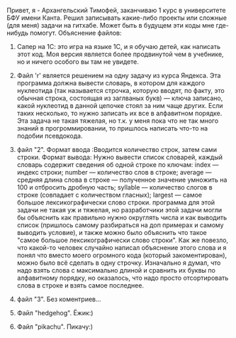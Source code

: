 Привет, я - Архангельский Тимофей, заканчиваю 1 курс в университете БФУ имени Канта. Решил записывать какие-либо проекты или сложные (для меня) задачи на гитхабе. 
Может быть в будущем эти коды мне где-нибудь помогут.
Объяснение файлов:

1. Сапер на 1С: это игра на языке 1С, и я обучаю детей, как написать этот код. Моя версия является более продвинутой чем в учебнике, но и ничего особого вы там не увидете.

2. Файл 'r' является решением на одну задачу из курса Яндекса. Эта программа должна вывести словарь, в котором для каждого нуклеотида (так называется строчка, которую вводят, по факту, это обычная строка, состоящая из заглваных букв) — ключа записано, какой нуклеотид в данной цепочке стоял за ним чаще других. Если таких несколько, то нужно записать их все в алфавитном порядке. Эта задача не такая тяжелая, но т.к. у меня пока что не так много знаний в прогроммировании, то пришлось написать что-то на подобии псевдокода.
   
3. файл "2". Формат ввода :Вводится количество строк, затем сами строки. Формат вывода: Нужно вывести список словарей, каждый словарь содержит сведения об одной строке по ключам: index — индекс строки; number — количество слов в строке; average — средняя длина слова в строке — полученное значение умножить на 100 и отбросить дробную часть; syllable — количество слогов в строке (совпадает с количеством гласных); largest — самое большое лексикографически слово строки.
программа для этой задачи не такая уж и тяжелая, но разработчики этой задачи могли бы объяснить как правильно нужно округлять числа и как выводить список (пришлось самому разбираться на доп примерах и самому выводить условие), и также можно было объяснить что такое "самое большое лексикографически слово строки". Как же повезло, что какой-то человек случайно написал объяснение этого слова и я понял что вместо моего огромного кода (который закоментирован), можно было всё сделать в одну строчку. Изначально я думал, что надо взять слова с максимально длиной и сравнить их буквы по алфавитному порядку, но оказалось, что надо просто отсортировать слова в строке и взять самое последнее.

4. файл "3". Без коментриев...

5. Файл "hedgehog". Ёжик:)

6. Файл "pikachu". Пикачу:)
